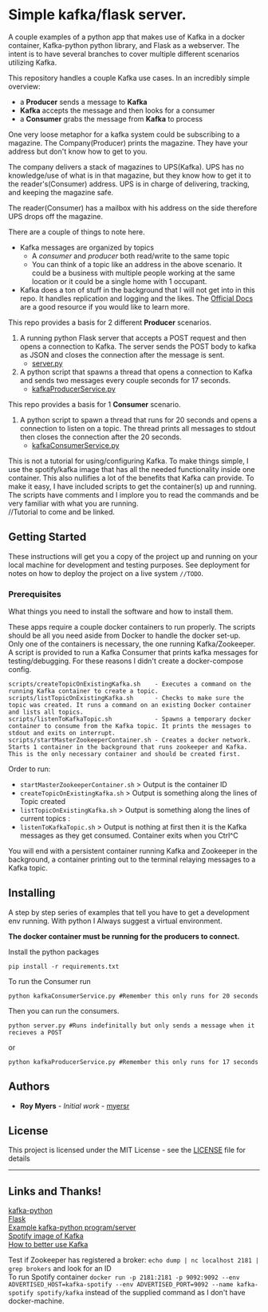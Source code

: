 # Simple kafka/flask server.  

A couple examples of a python app that makes use of Kafka in a docker container, Kafka-python python library, and Flask as a webserver. The intent is to have several branches to cover multiple different scenarios utilizing Kafka.
  
This repository handles a couple Kafka use cases. In an incredibly simple overview:  
 * a __Producer__ sends a message to __Kafka__ 
 * __Kafka__ accepts the message and then looks for a consumer
 * a __Consumer__ grabs the message from __Kafka__ to process  

One very loose metaphor for a kafka system could be subscribing to a magazine. The Company(Producer) prints the magazine. They have your address but don't know how to get to you.  

The company delivers a stack of magazines to UPS(Kafka). UPS has no knowledge/use of what is in that magazine, but they know how to get it to the reader's(Consumer) address. UPS is in charge of delivering, tracking, and keeping the magazine safe.   

The reader(Consumer) has a mailbox with his address on the side therefore UPS drops off the magazine.

There are a couple of things to note here. 
 * Kafka messages are organized by topics 
   * A _consumer_ and _producer_ both read/write to the same topic
   * You can think of a topic like an address in the above scenario. It could be a business with multiple people working at the same location or it could be a single home with 1 occupant.
 * Kafka does a ton of stuff in the background that I will not get into in this repo. It handles replication and logging and the likes. The [Official Docs](https://kafka.apache.org/) are a good resource if you would like to learn more.  

This repo provides a basis for 2 different __Producer__ scenarios.  
 1. A running python Flask server that accepts a POST request and then opens a connection to Kafka. The server sends the POST body to kafka as JSON and closes the connection after the message is sent. 
    * [server.py](server.py)
 2. A python script that spawns a thread that opens a connection to Kafka and sends two messages every couple seconds for 17 seconds.  
    * [kafkaProducerService.py](kafkaProducerService.py)

This repo provides a basis for 1 __Consumer__ scenario.  
 1. A python script to spawn a thread that runs for 20 seconds and opens a connection to listen on a topic. The thread prints all messages to stdout then closes the connection after the 20 seconds.  
    * [kafkaConsumerService.py](kafkaConsumerService.py)  

This is not a tutorial for using/configuring Kafka. To make things simple, I use the spotify/kafka image that has all the needed functionality inside one container. This also nullifies a lot of the benefits that Kafka can provide. To make it easy, I have included scripts to get the container(s) up and running. The scripts have comments and I implore you to read the commands and be very familiar with what you are running.  
//Tutorial to come and be linked.


## Getting Started

These instructions will get you a copy of the project up and running on your local machine for development and testing purposes. See deployment for notes on how to deploy the project on a live system `//TODO`.

### Prerequisites

What things you need to install the software and how to install them.  

These apps require a couple docker containers to run properly. The scripts should be all you need aside from Docker to handle the docker set-up.  
Only one of the containers is necessary, the one running Kafka/Zookeeper. A script is provided to run a Kafka Consumer that prints kafka messages for testing/debugging. For these reasons I didn't create a docker-compose config.  
```  
scripts/createTopicOnExistingKafka.sh    - Executes a command on the running Kafka container to create a topic.
scripts/listTopicOnExistingKafka.sh      - Checks to make sure the topic was created. It runs a command on an existing Docker container and lists all topics.
scripts/listenToKafkaTopic.sh            - Spawns a temporary docker container to consume from the Kafka topic. It prints the messages to stdout and exits on interrupt. 
scripts/startMasterZookeeperContainer.sh - Creates a docker network. Starts 1 container in the background that runs zookeeper and Kafka. This is the only necessary container and should be created first.  
```  

Order to run:
 * `startMasterZookeeperContainer.sh` > Output is the container ID
 * `createTopicOnExistingKafka.sh` > Output is something along the lines of Topic created
 * `listTopicOnExistingKafka.sh` > Output is something along the lines of current topics : <topic>
 * `listenToKafkaTopic.sh` > Output is nothing at first then it is the Kafka messages as they get consumed. Container exits when you Ctrl^C  

You will end with a persistent container running Kafka and Zookeeper in the background, a container printing out to the terminal relaying messages to a Kafka topic.  

## Installing

A step by step series of examples that tell you have to get a development env running. With python I Always suggest a virtual environment.  

__The docker container must be running for the producers to connect.__

Install the python packages

```
pip install -r requirements.txt
```  

To run the Consumer run  
```  
python kafkaConsumerService.py #Remember this only runs for 20 seconds
```  

Then you can run the consumers.

```
python server.py #Runs indefinitally but only sends a message when it recieves a POST
```  
or  
```  
python kafkaProducerService.py #Remember this only runs for 17 seconds
```




## Authors

* **Roy Myers** - *Initial work* - [myersr](https://github.com/myersr)


## License

This project is licensed under the MIT License - see the [LICENSE](LICENSE) file for details

----
## Links and Thanks!
[kafka-python](http://kafka-python.readthedocs.io/en/master/)   
[Flask](http://flask.pocoo.org/)   
[Example kafka-python program/server](https://github.com/dpkp/kafka-python/blob/master/example.py)    
[Spotify image of Kafka](https://hub.docker.com/r/spotify/kafka/)   
[How to better use Kafka](https://gist.github.com/abacaphiliac/f0553548f9c577214d16290c2e751071)



Test if Zookeeper has registered a broker: `echo dump | nc localhost 2181 | grep brokers` and look for an ID   
To run Spotify container `docker run -p 2181:2181 -p 9092:9092 --env ADVERTISED_HOST=kafka-spotify --env ADVERTISED_PORT=9092 --name kafka-spotify spotify/kafka` instead of the supplied command as I don't have docker-machine.
